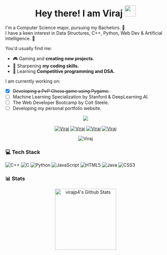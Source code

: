 <h1 align="center">Hey there! I am Viraj <img src="https://media.giphy.com/media/hvRJCLFzcasrR4ia7z/giphy.gif" width="35"></h1>

I'm a Computer Science major, pursuing my Bachelors. 📖<br>I have a keen interest in Data Structures, C++, Python, Web Dev & Artificial Intelligence. 🤖<br>

You'd usually find me:
- 🎮 Gaming and **creating new projects.**
- 🔭 Sharpening **my coding skills.**
- 🌱 Learning **Competitive programming and DSA.**

I am currently working on:
- [x] ~~Developing a PvP Chess game using Pygame.~~
- [ ] Machine Learning Specialization by Stanford & DeepLearning.AI.
- [ ] The Web Developer Bootcamp by Colt Steele.
- [ ] Developing my personal portfolio website.

<p align="center">
   <img align="center" src="https://github-readme-streak-stats.herokuapp.com/?user=virajp4&theme=dark&hide_border=false"/>
</p>

<p align="center">
<a href="https://www.linkedin.com/in/virajpatel4" target="_blank"><img align="center" src="https://img.shields.io/badge/-LinkedIn-0e76a8?style=flat-square&logo=Linkedin&logoColor=white" alt="Viraj" /></a>
<a href="https://instagram.com/viraj.patel4" target="_blank"><img align="center" src="https://img.shields.io/badge/Instagram-%23E4405F.svg?logo=Instagram&logoColor=white" alt="Viraj" /></a>
<a href="https://github.com/virajp4" target="_blank"><img align="center" src="https://img.shields.io/badge/Website-3b5998?style=flat-square&logo=google-chrome&logoColor=white" alt="Viraj" /></a>
<a href="mailto:viraj.patel482@gmail.com" target="_blank"><img align="center" src="https://img.shields.io/badge/-Gmail-EA4335?style=flat-square&logo=Gmail&logoColor=white" alt="Viraj" /></a>
<p align="center"> <img src="https://visitcount.itsvg.in/api?id=virajp4&icon=1&color=1" alt="Viraj" />
</p>

### 💻 Tech Stack
![C++](https://img.shields.io/badge/c++-%2300599C.svg?style=for-the-badge&logo=c%2B%2B&logoColor=white) ![C](https://img.shields.io/badge/c-%2300599C.svg?style=for-the-badge&logo=c&logoColor=white) ![Python](https://img.shields.io/badge/python-3670A0?style=for-the-badge&logo=python&logoColor=ffdd54) ![JavaScript](https://img.shields.io/badge/javascript-%23323330.svg?style=for-the-badge&logo=javascript&logoColor=%23F7DF1E) ![HTML5](https://img.shields.io/badge/html5-%23E34F26.svg?style=for-the-badge&logo=html5&logoColor=white) ![Java](https://img.shields.io/badge/java-%23ED8B00.svg?style=for-the-badge&logo=java&logoColor=white) ![CSS3](https://img.shields.io/badge/css3-%231572B6.svg?style=for-the-badge&logo=css3&logoColor=white)

### 📊 Stats
<p align="center">
    <a href="https://github.com/anuraghazra/github-readme-stats"><img alt="virajp4's Github Stats" src="https://github-readme-stats.vercel.app/api?username=virajp4&show_icons=true&count_private=true&theme=algolia" height="192px"/></a></p>
  
<!-- Proudly created with GPRM ( https://gprm.itsvg.in ) -->
